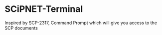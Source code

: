 # SCiPNET-Terminal
Inspired by SCP-2317, Command Prompt which will give you access to the SCP documents 
